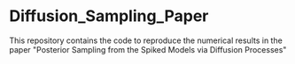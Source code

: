 # Diffusion_Sampling_Paper
 This repository contains the code to reproduce the numerical results in the paper "Posterior Sampling from the Spiked Models via Diffusion Processes"
